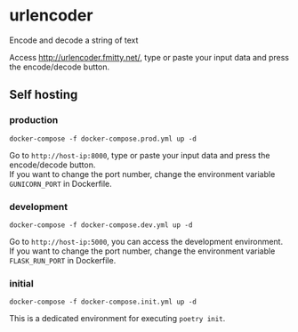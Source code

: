 # urlencoder
Encode and decode a string of text

Access http://urlencoder.fmitty.net/, type or paste your input data and press the encode/decode button.
## Self hosting
### production
```
docker-compose -f docker-compose.prod.yml up -d
```
Go to `http://host-ip:8000`, type or paste your input data and press the encode/decode button.  
If you want to change the port number, change the environment variable `GUNICORN_PORT` in Dockerfile.
### development
```
docker-compose -f docker-compose.dev.yml up -d
```
Go to `http://host-ip:5000`, you can access the development environment.
If you want to change the port number, change the environment variable `FLASK_RUN_PORT` in Dockerfile.
### initial
```
docker-compose -f docker-compose.init.yml up -d
```
This is a dedicated environment for executing `poetry init`.
